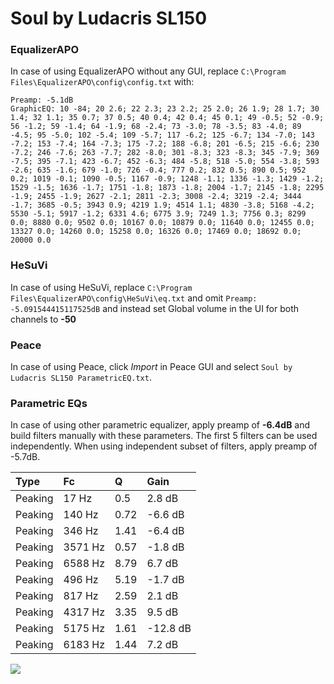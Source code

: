 # Soul by Ludacris SL150

### EqualizerAPO
In case of using EqualizerAPO without any GUI, replace `C:\Program Files\EqualizerAPO\config\config.txt`
with:
```
Preamp: -5.1dB
GraphicEQ: 10 -84; 20 2.6; 22 2.3; 23 2.2; 25 2.0; 26 1.9; 28 1.7; 30 1.4; 32 1.1; 35 0.7; 37 0.5; 40 0.4; 42 0.4; 45 0.1; 49 -0.5; 52 -0.9; 56 -1.2; 59 -1.4; 64 -1.9; 68 -2.4; 73 -3.0; 78 -3.5; 83 -4.0; 89 -4.5; 95 -5.0; 102 -5.4; 109 -5.7; 117 -6.2; 125 -6.7; 134 -7.0; 143 -7.2; 153 -7.4; 164 -7.3; 175 -7.2; 188 -6.8; 201 -6.5; 215 -6.6; 230 -7.2; 246 -7.6; 263 -7.7; 282 -8.0; 301 -8.3; 323 -8.3; 345 -7.9; 369 -7.5; 395 -7.1; 423 -6.7; 452 -6.3; 484 -5.8; 518 -5.0; 554 -3.8; 593 -2.6; 635 -1.6; 679 -1.0; 726 -0.4; 777 0.2; 832 0.5; 890 0.5; 952 0.2; 1019 -0.1; 1090 -0.5; 1167 -0.9; 1248 -1.1; 1336 -1.3; 1429 -1.2; 1529 -1.5; 1636 -1.7; 1751 -1.8; 1873 -1.8; 2004 -1.7; 2145 -1.8; 2295 -1.9; 2455 -1.9; 2627 -2.1; 2811 -2.3; 3008 -2.4; 3219 -2.4; 3444 -1.7; 3685 -0.5; 3943 0.9; 4219 1.9; 4514 1.1; 4830 -3.8; 5168 -4.2; 5530 -5.1; 5917 -1.2; 6331 4.6; 6775 3.9; 7249 1.3; 7756 0.3; 8299 0.0; 8880 0.0; 9502 0.0; 10167 0.0; 10879 0.0; 11640 0.0; 12455 0.0; 13327 0.0; 14260 0.0; 15258 0.0; 16326 0.0; 17469 0.0; 18692 0.0; 20000 0.0
```

### HeSuVi
In case of using HeSuVi, replace `C:\Program Files\EqualizerAPO\config\HeSuVi\eq.txt` and omit `Preamp:
-5.091544415117525dB` and instead set Global volume in the UI for both channels to **-50**

### Peace
In case of using Peace, click *Import* in Peace GUI and select `Soul by Ludacris SL150 ParametricEQ.txt`.

### Parametric EQs
In case of using other parametric equalizer, apply preamp of **-6.4dB** and build filters manually
with these parameters. The first 5 filters can be used independently.
When using independent subset of filters, apply preamp of -5.7dB.

| Type    | Fc      |    Q | Gain     |
|:--------|:--------|:-----|:---------|
| Peaking | 17 Hz   | 0.5  | 2.8 dB   |
| Peaking | 140 Hz  | 0.72 | -6.6 dB  |
| Peaking | 346 Hz  | 1.41 | -6.4 dB  |
| Peaking | 3571 Hz | 0.57 | -1.8 dB  |
| Peaking | 6588 Hz | 8.79 | 6.7 dB   |
| Peaking | 496 Hz  | 5.19 | -1.7 dB  |
| Peaking | 817 Hz  | 2.59 | 2.1 dB   |
| Peaking | 4317 Hz | 3.35 | 9.5 dB   |
| Peaking | 5175 Hz | 1.61 | -12.8 dB |
| Peaking | 6183 Hz | 1.44 | 7.2 dB   |

![](https://raw.githubusercontent.com/jaakkopasanen/AutoEq/master/results/innerfidelity/sbaf-serious/Soul%20by%20Ludacris%20SL150/Soul%20by%20Ludacris%20SL150.png)